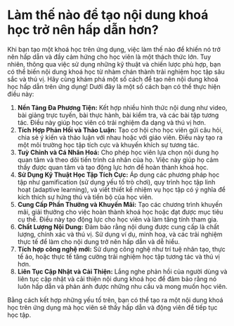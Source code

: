 # Làm thế nào để tạo nội dung khoá học trở nên hấp dẫn hơn?

Khi bạn tạo một khoá học trên ứng dụng, việc làm thế nào để khiến nó trở nên hấp dẫn và đầy cảm hứng cho học viên là một thách thức lớn. Tuy nhiên, thông qua việc sử dụng những kỹ thuật và chiến lược phù hợp, bạn có thể biến nội dung khoá học từ nhàm chán thành trải nghiệm học tập sâu sắc và thú vị. Hãy cùng khám phá một số cách để tạo nên nội dung khoá học hấp dẫn trên ứng dụng! Dưới đây là một số cách bạn có thể thực hiện điều này:

1. **Nền Tảng Đa Phương Tiện:** Kết hợp nhiều hình thức nội dung như video, bài giảng trực tuyến, bài thực hành, bài kiểm tra, và các bài tập tương tác. Điều này giúp học viên có trải nghiệm đa dạng và thú vị hơn.
2. **Tích Hợp Phản Hồi và Thảo Luận:** Tạo cơ hội cho học viên gửi câu hỏi, chia sẻ ý kiến và thảo luận với nhau hoặc với giáo viên. Điều này tạo ra một môi trường học tập tích cực và khuyến khích sự tương tác.
3. **Tuỳ Chỉnh và Cá Nhân Hoá:** Cho phép học viên lựa chọn nội dung họ quan tâm và theo dõi tiến trình cá nhân của họ. Việc này giúp họ cảm thấy được quan tâm và tạo động lực hơn để hoàn thành khoá học.
4. **Sử Dụng Kỹ Thuật Học Tập Tích Cực:** Áp dụng các phương pháp học tập như gamification (sử dụng yếu tố trò chơi), quy trình học tập linh hoạt (adaptive learning), và viết thiết kế nhiệm vụ học tập có ý nghĩa để kích thích sự hứng thú và tiến bộ của học viên.
5. **Cung Cấp Phần Thưởng và Khuyến Mãi:** Tạo các chương trình khuyến mãi, giải thưởng cho việc hoàn thành khoá học hoặc đạt được mục tiêu cụ thể. Điều này tạo động lực cho học viên và làm tăng tính tham gia.
6. **Chất Lượng Nội Dung:** Đảm bảo rằng nội dung được cung cấp là chất lượng, chính xác và thú vị. Sử dụng ví dụ, minh hoạ, và các trải nghiệm thực tế để làm cho nội dung trở nên hấp dẫn và dễ hiểu.&#x20;
7. **Tích hợp công nghệ mới:** Sử dụng công nghệ như trí tuệ nhân tạo, thực tế ảo, hoặc thực tế tăng cường trải nghiệm học tập tương tác và thú vị hơn.
8. **Liên Tục Cập Nhật và Cải Thiện:** Lắng nghe phản hồi của người dùng và liên tục cập nhật và cải thiện nội dung khoá học để đảm bảo rằng nó luôn hấp dẫn và phản ánh được những nhu cầu và mong muốn học viên.

Bằng cách kết hợp những yếu tố trên, bạn có thể tạo ra một nội dung khoá học trên ứng dụng mà học viên sẽ thấy hấp dẫn và động viên để tiếp tục học tập.

